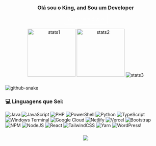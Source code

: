 <picture> 
<h3 align="center">Olá sou o King</b>, and Sou um Developer</h3>
<div align="center">
    <a align="center" href="https://developerking-s.git" style="padding: 0.5rem; border-radius: 0.25rem; margin: 0 auto; border: 1px solid #fff; color: #fff; text-decoration: none;">Veja o meu Site ↗</a>
</div>

###

<div align="center">
    <picture height="150">
        <source media="(prefers-color-scheme: dark)" srcset="https://github-readme-stats.vercel.app/api?username=developerking-s&hide_title=false&hide_rank=false&show_icons=true&include_all_commits=true&count_private=true&disable_animations=false&theme=dark&locale=en&hide_border=true&bg_color=00000000" />
        <source media="(prefers-color-scheme: light)" srcset="https://github-readme-stats.vercel.app/api?username=developerking-s&hide_title=false&hide_rank=false&show_icons=true&include_all_commits=true&count_private=true&disable_animations=false&locale=en&hide_border=true&bg_color=00000000" />
        <img alt="stats1" height="150" src="https://github-readme-stats.vercel.app/api?username=fmgoliveira&hide_title=false&hide_rank=false&show_icons=true&include_all_commits=true&count_private=true&disable_animations=false&theme=dark&locale=en&hide_border=true&bg_color=00000000" />
    </picture>
    <picture height="150">
        <source media="(prefers-color-scheme: dark)" srcset="https://github-readme-stats.vercel.app/api/top-langs?username=fmgoliveira&locale=en&hide_title=false&layout=compact&card_width=320&langs_count=5&theme=dark&hide_border=true&bg_color=00000000" />
        <source media="(prefers-color-scheme: light)" srcset="https://github-readme-stats.vercel.app/api/top-langs?username=developerking-s&locale=en&hide_title=false&layout=compact&card_width=320&langs_count=5&hide_border=true&bg_color=00000000" />
        <img alt="stats2" height="150" src="https://github-readme-stats.vercel.app/api/top-langs?username=developerking-s&locale=en&hide_title=false&layout=compact&card_width=320&langs_count=5&theme=dark&hide_border=true&bg_color=00000000" />
    </picture>
    <picture>
        <source media="(prefers-color-scheme: dark)" srcset="https://github-profile-trophy.vercel.app?username=fmgoliveira&theme=onestar&column=-1&row=1&margin-w=8&margin-h=8&no-bg=true&no-frame=true&order=4" />
        <source media="(prefers-color-scheme: light)" srcset="https://github-profile-trophy.vercel.app?username=developerking-s&column=-1&row=1&margin-w=8&margin-h=8&no-bg=true&no-frame=true&order=4" />
        <img alt="stats3" src="https://github-profile-trophy.vercel.app?username=developerking-s&theme=onestar&column=-1&row=1&margin-w=8&margin-h=8&no-bg=true&no-frame=true&order=4" />
    </picture>
</div>

###

<picture>
  <source media="(prefers-color-scheme: dark)" srcset="https://raw.githubusercontent.com/developerking-s/developerking-s/output/github-snake-dark.svg" />
  <source media="(prefers-color-scheme: light)" srcset="https://raw.githubusercontent.com/developerking-s/developerking-s/output/github-snake.svg" />
  <img alt="github-snake" src="https://raw.githubusercontent.com/developerking-s/fmgoliveira/output/github-snake.svg" />
</picture>

###

### 💻 Linguagens que Sei:
![Java](https://img.shields.io/badge/java-%23ED8B00.svg?style=flat&logo=openjdk&logoColor=white) ![JavaScript](https://img.shields.io/badge/javascript-%23323330.svg?style=flat&logo=javascript&logoColor=%23F7DF1E) ![PHP](https://img.shields.io/badge/php-%23777BB4.svg?style=flat&logo=php&logoColor=white) ![PowerShell](https://img.shields.io/badge/PowerShell-%235391FE.svg?style=flat&logo=powershell&logoColor=white) ![Python](https://img.shields.io/badge/python-3670A0?style=flat&logo=python&logoColor=ffdd54) ![TypeScript](https://img.shields.io/badge/typescript-%23007ACC.svg?style=flat&logo=typescript&logoColor=white) ![Windows Terminal](https://img.shields.io/badge/Windows%20Terminal-%234D4D4D.svg?style=flat&logo=windows-terminal&logoColor=white) ![Google Cloud](https://img.shields.io/badge/GoogleCloud-%234285F4.svg?style=flat&logo=google-cloud&logoColor=white) ![Netlify](https://img.shields.io/badge/netlify-%23000000.svg?style=flat&logo=netlify&logoColor=#00C7B7) ![Vercel](https://img.shields.io/badge/vercel-%23000000.svg?style=flat&logo=vercel&logoColor=white) ![Bootstrap](https://img.shields.io/badge/bootstrap-%238511FA.svg?style=flat&logo=bootstrap&logoColor=white) ![NPM](https://img.shields.io/badge/NPM-%23CB3837.svg?style=flat&logo=npm&logoColor=white) ![NodeJS](https://img.shields.io/badge/node.js-6DA55F?style=flat&logo=node.js&logoColor=white) ![React](https://img.shields.io/badge/react-%2320232a.svg?style=flat&logo=react&logoColor=%2361DAFB) ![TailwindCSS](https://img.shields.io/badge/tailwindcss-%2338B2AC.svg?style=flat&logo=tailwind-css&logoColor=white) ![Yarn](https://img.shields.io/badge/yarn-%232C8EBB.svg?style=flat&logo=yarn&logoColor=white) ![WordPress](https://img.shields.io/badge/WordPress-%23117AC9.svg?style=flat&logo=WordPress&logoColor=white)!

###

<div align="center">
    <img src="https://visitcount.itsvg.in/api?id=developerking-s&icon=0&color=12" />
</div>
 
